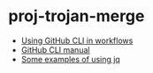 # proj-trojan-merge

- [Using GitHub CLI in workflows](https://docs.github.com/en/actions/writing-workflows/choosing-what-your-workflow-does/using-github-cli-in-workflows)
- [GitHub CLI manual](https://cli.github.com/manual/)
- [Some examples of using jq](https://gist.github.com/deepns/5b28ac586c31cf9d3cd8e4aedbbc425b#combine-filters-with-pipe)
